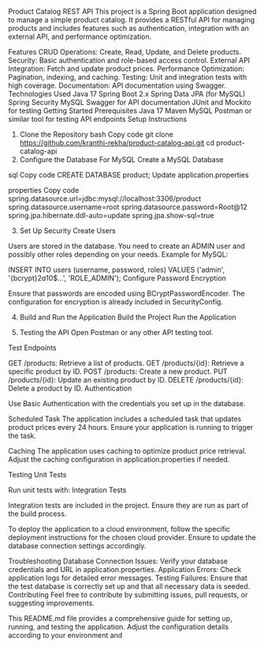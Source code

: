 Product Catalog REST API
This project is a Spring Boot application designed to manage a simple product catalog. It provides a RESTful API for managing products and includes features such as authentication, integration with an external API, and performance optimization.

Features
CRUD Operations: Create, Read, Update, and Delete products.
Security: Basic authentication and role-based access control.
External API Integration: Fetch and update product prices.
Performance Optimization: Pagination, indexing, and caching.
Testing: Unit and integration tests with high coverage.
Documentation: API documentation using Swagger.
Technologies Used
Java 17
Spring Boot 2.x
Spring Data JPA (for MySQL)
Spring Security
MySQL 
Swagger for API documentation
JUnit and Mockito for testing
Getting Started
Prerequisites
Java 17
Maven
MySQL 
Postman or similar tool for testing API endpoints
Setup Instructions
1. Clone the Repository
bash
Copy code
git clone https://github.com/kranthi-rekha/product-catalog-api.git
cd product-catalog-api
2. Configure the Database
For MySQL
Create a MySQL Database

sql
Copy code
CREATE DATABASE product;
Update application.properties

properties
Copy code
spring.datasource.url=jdbc:mysql://localhost:3306/product
spring.datasource.username=root
spring.datasource.password=Root@12
spring.jpa.hibernate.ddl-auto=update
spring.jpa.show-sql=true



3. Set Up Security
Create Users

Users are stored in the database. You need to create an ADMIN user and possibly other roles depending on your needs. Example for MySQL:

INSERT INTO users (username, password, roles) VALUES ('admin', '{bcrypt}$2a$10$...', 'ROLE_ADMIN');
Configure Password Encryption

Ensure that passwords are encoded using BCryptPasswordEncoder. The configuration for encryption is already included in SecurityConfig.

4. Build and Run the Application
Build the Project
Run the Application


5. Testing the API
Open Postman or any other API testing tool.

Test Endpoints

GET /products: Retrieve a list of products.
GET /products/{id}: Retrieve a specific product by ID.
POST /products: Create a new product.
PUT /products/{id}: Update an existing product by ID.
DELETE /products/{id}: Delete a product by ID.
Authentication

Use Basic Authentication with the credentials you set up in the database.

Scheduled Task
The application includes a scheduled task that updates product prices every 24 hours. Ensure your application is running to trigger the task.

Caching
The application uses caching to optimize product price retrieval. Adjust the caching configuration in application.properties if needed.

Testing
Unit Tests

Run unit tests with:
Integration Tests

Integration tests are included in the project. Ensure they are run as part of the build process.



To deploy the application to a cloud environment, follow the specific deployment instructions for the chosen cloud provider. Ensure to update the database connection settings accordingly.

Troubleshooting
Database Connection Issues: Verify your database credentials and URL in application.properties.
Application Errors: Check application logs for detailed error messages.
Testing Failures: Ensure that the test database is correctly set up and that all necessary data is seeded.
Contributing
Feel free to contribute by submitting issues, pull requests, or suggesting improvements.

This README.md file provides a comprehensive guide for setting up, running, and testing the application. Adjust the configuration details according to your environment and
